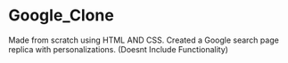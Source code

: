 # Google_Clone

Made from scratch using HTML AND CSS. Created a Google search page replica with personalizations. (Doesnt Include Functionality)
